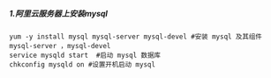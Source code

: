 ##### 1.阿里云服务器上安装mysql
```
yum -y install mysql mysql-server mysql-devel #安装 mysql 及其组件 mysql-server ，mysql-devel
service mysqld start  #启动 mysql 数据库
chkconfig mysqld on #设置开机启动 mysql 
```
